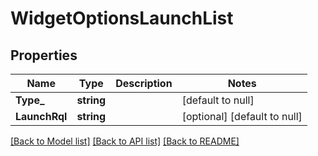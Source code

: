 # WidgetOptionsLaunchList

## Properties
Name | Type | Description | Notes
------------ | ------------- | ------------- | -------------
**Type_** | **string** |  | [default to null]
**LaunchRql** | **string** |  | [optional] [default to null]

[[Back to Model list]](../README.md#documentation-for-models) [[Back to API list]](../README.md#documentation-for-api-endpoints) [[Back to README]](../README.md)

